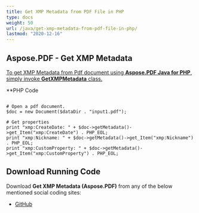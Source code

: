 ```yaml
---
title: Get XMP Metadata from PDF File in PHP
type: docs
weight: 50
url: /java/get-xmp-metadata-from-pdf-file-in-php/
lastmod: "2020-12-16"
---
```



## Aspose.PDF - Get XMP Metadata
<ins>To get XMP Metadata from Pdf document using **Aspose.PDF Java for PHP**, simply invoke **GetXMPMetadata** class.

**PHP Code
```

# Open a pdf document.
$doc = new Document($dataDir . "input1.pdf");

# Get properties
print "xmp:CreateDate: " + $doc->getMetadata()->get_Item("xmp:CreateDate") . PHP_EOL;
print "xmp:Nickname: " + $doc->getMetadata()->get_Item("xmp:Nickname") . PHP_EOL;
print "xmp:CustomProperty: " + $doc->getMetadata()->get_Item("xmp:CustomProperty") . PHP_EOL;

````


## Download Running Code
Download **Get XMP Metadata (Aspose.PDF)** from any of the below mentioned social coding sites:

- [GitHub](https://github.com/aspose-pdf/Aspose.PDF-for-Java/blob/master/Plugins/Aspose_Pdf_Java_for_PHP/src/Aspose/Pdf/WorkingWithDocumentObject/GetXMPMetadata.php)
